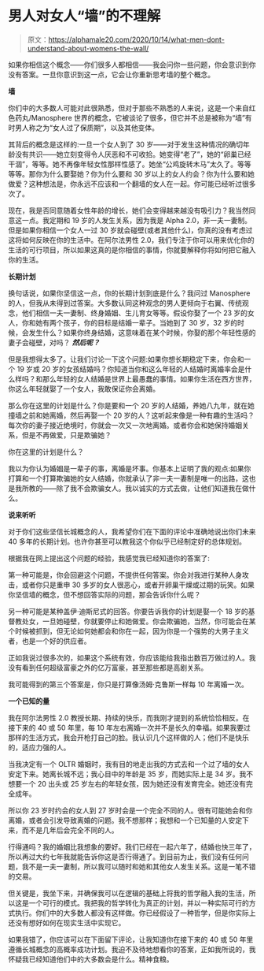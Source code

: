 # 男人对女人“墙”的不理解

> 原文：<https://alphamale20.com/2020/10/14/what-men-dont-understand-about-womens-the-wall/>

如果你相信这个概念——你们很多人都相信——我会问你一些问题，你会意识到你没有答案。一旦你意识到这一点，它会让你重新思考墙的整个概念。

**墙**

你们中的大多数人可能对此很熟悉，但对于那些不熟悉的人来说，这是一个来自红色药丸/Manosphere 世界的概念，它被谈论了很多，但它并不总是被称为“墙”有时男人称之为“女人过了保质期”，以及其他变体。

其背后的概念是这样的:一旦一个女人到了 30 岁——对于发生这种情况的确切年龄没有共识——她立刻变得令人厌恶和不可收拾。她变得“老了”，她的“卵巢已经干涸”，等等。她不再像年轻女性那样性感了。她坐“公鸡旋转木马”太久了。等等等等。那你为什么要娶她？你为什么要和 30 岁以上的女人约会？你为什么要和她做爱？这种想法是，你永远不应该和一个翻墙的女人在一起。你可能已经听过很多次了。

现在，我是否同意随着女性年龄的增长，她们会变得越来越没有吸引力？我当然同意这一点。我定期和 19 岁的人发生关系，因为我是 Alpha 2.0，非一夫一妻制。但是如果你相信一个女人一过 30 岁就会碰壁(或者其他什么)，你真的没有考虑过这将如何反映在你的生活中。在阿尔法男性 2.0，我们专注于你可以用来优化你的生活的可行项目，所以如果这真的是你相信的事情，你就要解释你将如何把它融入你的生活。

**长期计划**

换句话说，如果你坚信这一点，你的长期计划到底是什么？我问过 Manosphere 的人，但我从未得到过答案。大多数认同这种观念的男人更倾向于右翼、传统观念，他们相信一夫一妻制、终身婚姻、生儿育女等等。假设你娶了一个 23 岁的女人，你和她有两个孩子，你的目标是结婚一辈子。当她到了 30 岁，32 岁的时候，会发生什么？如果你终身结婚，这意味着在某个时候，你娶的那个年轻性感的妻子会碰壁，对吗？ ***然后呢？***

但是我想得太多了。让我们讨论一下这个问题:如果你想长期稳定下来，你会和一个 19 岁或 20 岁的女孩结婚吗？你知道当你和这么年轻的人结婚时离婚率会是什么样吗？和那么年轻的女人结婚是世界上最愚蠢的事情。如果你生活在西方世界，你这么年轻就娶了一个女人，我敢保证你会离婚。

那么你在这里的计划是什么？你是要和一个 20 岁的人结婚，养她八九年，就在她撞墙之前和她离婚，然后再娶一个 20 岁的人？这听起来像是一种有趣的生活吗？每次你的妻子接近绝境时，你就会一次又一次地离婚。或者你会和她保持婚姻关系，但是不再做爱，只是欺骗她？

你在这里的计划是什么？

我以为你认为婚姻是一辈子的事，离婚是坏事。你基本上证明了我的观点:如果你打算和一个打算欺骗她的女人结婚，你就承认了非一夫一妻制是唯一的出路，这也是我所教的——除了我不会欺骗女人。我以诚实的方式去做，让他们知道我在做什么。

**说来听听**

对于你们这些坚信长城概念的人，我希望你们在下面的评论中准确地说出你们未来 40 多年的长期计划。也许你甚至可以教我这个你似乎已经制定好的总体规划。

根据我在网上提出这个问题的经验，我感觉我已经知道你的答案了:

第一种可能是，你会回避这个问题，不提供任何答案。你会对我进行某种人身攻击，或者你只是重申 30 多岁的女人很恶心，或者开卵巢干燥或过期的玩笑。如果你坚信墙的概念，但不想回答实际的问题，那会告诉你什么呢？

另一种可能是某种盖伊·迪斯尼式的回答。你要告诉我你的计划是娶一个 18 岁的基督教处女，一旦她碰壁，你就要停止和她做爱。你会欺骗她，当然，你可能会在某个时候被抓到，但无论如何她都会和你在一起，因为你是一个强势的大男子主义者，也是一个好的供应者。

正如我说过很多次的，如果这个系统有效，你应该能给我指出数百万做过的人。我没有看到任何超级富豪之外的亿万富豪，甚至那些都是高剧关系。

我可能得到的第三个答案是，你只是打算像汤姆·克鲁斯一样每 10 年离婚一次。

**一个已知的量**

我在阿尔法男性 2.0 教授长期、持续的快乐，而我刚才提到的系统恰恰相反。在接下来的 40 或 50 年里，每 10 年左右离婚一次并不是长久的幸福。如果我要过那样的生活方式，我会开枪打自己的脸。我认识几个这样做的人；他们不是快乐的，适应力强的人。

当我决定有一个 OLTR 婚姻时，我有目的地走出我的方式去和一个过了墙的女人安定下来。她离长城不远；我心目中的年龄是 35 岁，而她实际上是 34 岁。我不想要一个 20 出头或 25 岁左右的年轻女孩，因为她还没有发育完全。她还没有完全成年。

所以你 23 岁时约会的女人到 27 岁时会是一个完全不同的人。很有可能她会和你离婚，或者会引发导致离婚的问题。我不想那样；我想和一个已知量的人安定下来，而不是几年后会完全不同的人。

行得通吗？我的婚姻比我想象的要好。我们已经在一起六年了，结婚也快三年了，所以再过大约七年我就能告诉你这是否行得通了。到目前为止，我们没有任何问题，我不是一夫一妻制，所以我可以随时和她和其他女人发生关系。这是一笔不错的交易。

但关键是，我坐下来，并确保我可以在逻辑的基础上将我的哲学融入我的生活，所以这是一个可行的模式。我把我的哲学转化为真正的计划，并以一种实际可行的方式执行。你们中的大多数人都没有这样做。你已经假设了一种哲学，但是你实际上还没有想好如何在现实生活中实现它。

如果我错了，你应该可以在下面留下评论，让我知道你在接下来的 40 或 50 年里遵循长城概念的高概率成功计划。我迫不及待地想看你的答案，正如我所说的，我怀疑我已经知道他们中的大多数会是什么。精神食粮。